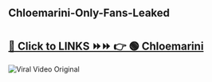 
 ## Chloemarini-Only-Fans-Leaked

# <h2><a href="https://clipsfans.com/Chloemarini&ref=git">🔗 Click to LINKS ⏩⏩ 👉 🟢 Chloemarini </a></h2>

<a href="https://clipsfans.com/Chloemarini&ref=git" rel="nofollow" data-target="animated-image.originalLink"><img src="https://i.ibb.co.com/xMMVF88/686577567.gif" alt="Viral Video Original" style="max-width: 100%; display: inline-block;" data-target="animated-image.originalImage"></a>
